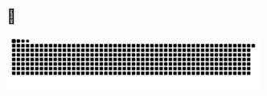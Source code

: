# 👋 
![github contribution snake](https://github.com/kieugiathinh/snk/blob/output/github-contribution-grid-snake-dark.svg?raw=true)

